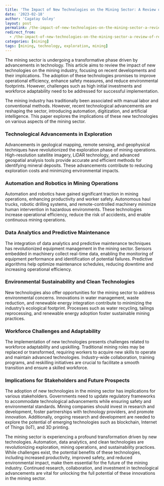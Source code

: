 ```yaml
---
title: 'The Impact of New Technologies on the Mining Sector: A Review of Recent Advancements'
date: '2023-02-18'
author: 'Cagatay Guley'
layout: post
permalink: /the-impact-of-new-technologies-on-the-mining-sector-a-review-of-recent-advancements/
redirect_from:
  - /the-impact-of-new-technologies-on-the-mining-sector-a-review-of-recent-advancements
categories: [mining]
tags: [mining, technology, exploration, mining]
---
```


The mining sector is undergoing a transformative phase driven by advancements in technology. This article aims to review the impact of new technologies on the mining industry, focusing on recent developments and their implications. The adoption of these technologies promises to improve operational efficiency, enhance safety measures, and reduce environmental footprints. However, challenges such as high initial investments and workforce adaptability need to be addressed for successful implementation.

The mining industry has traditionally been associated with manual labor and conventional methods. However, recent technological advancements are reshaping the sector, introducing automation, digitization, and artificial intelligence. This paper explores the implications of these new technologies on various aspects of the mining sector.

### Technological Advancements in Exploration

Advancements in geological mapping, remote sensing, and geophysical techniques have revolutionized the exploration phase of mining operations. High-resolution satellite imagery, LiDAR technology, and advanced geospatial analysis tools provide accurate and efficient methods for identifying mineral deposits. These advancements contribute to reducing exploration costs and minimizing environmental impacts.

### Automation and Robotics in Mining Operations

Automation and robotics have gained significant traction in mining operations, enhancing productivity and worker safety. Autonomous haul trucks, robotic drilling systems, and remote-controlled machinery minimize human intervention in hazardous environments. These technologies increase operational efficiency, reduce the risk of accidents, and enable continuous mining operations.

### Data Analytics and Predictive Maintenance

The integration of data analytics and predictive maintenance techniques has revolutionized equipment management in the mining sector. Sensors embedded in machinery collect real-time data, enabling the monitoring of equipment performance and identification of potential failures. Predictive algorithms help optimize maintenance schedules, reducing downtime and increasing operational efficiency.

### Environmental Sustainability and Clean Technologies

New technologies also offer opportunities for the mining sector to address environmental concerns. Innovations in water management, waste reduction, and renewable energy integration contribute to minimizing the industry’s ecological footprint. Processes such as water recycling, tailings reprocessing, and renewable energy adoption foster sustainable mining practices.

### Workforce Challenges and Adaptability

The implementation of new technologies presents challenges related to workforce adaptability and upskilling. Traditional mining roles may be replaced or transformed, requiring workers to acquire new skills to operate and maintain advanced technologies. Industry-wide collaboration, training programs, and reskilling initiatives are crucial to facilitate a smooth transition and ensure a skilled workforce.

### Implications for Stakeholders and Future Prospects

The adoption of new technologies in the mining sector has implications for various stakeholders. Governments need to update regulatory frameworks to accommodate technological advancements while ensuring safety and environmental standards. Mining companies should invest in research and development, foster partnerships with technology providers, and promote innovation. Additionally, ongoing research and development are needed to explore the potential of emerging technologies such as blockchain, Internet of Things (IoT), and 3D printing.

The mining sector is experiencing a profound transformation driven by new technologies. Automation, data analytics, and clean technologies are revolutionizing exploration, mining operations, and sustainability practices. While challenges exist, the potential benefits of these technologies, including increased productivity, improved safety, and reduced environmental impact, make them essential for the future of the mining industry. Continued research, collaboration, and investment in technological advancements are vital for unlocking the full potential of these innovations in the mining sector.